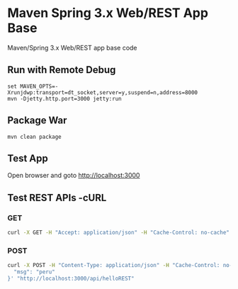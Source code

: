 # Maven Spring 3.x Web/REST App Base #
Maven/Spring 3.x Web/REST app base code

## Run with Remote Debug ##
	set MAVEN_OPTS=-Xrunjdwp:transport=dt_socket,server=y,suspend=n,address=8000
	mvn -Djetty.http.port=3000 jetty:run

## Package War ##
	mvn clean package

## Test App ## 
Open browser and goto [http://localhost:3000](http://localhost:3000)

## Test REST APIs -cURL ##
### GET ###
```bash
curl -X GET -H "Accept: application/json" -H "Cache-Control: no-cache" "http://localhost:3000/api/helloREST/peru"
```
### POST ###
```bash
curl -X POST -H "Content-Type: application/json" -H "Cache-Control: no-cache" -d '{
  "msg": "peru"
}' "http://localhost:3000/api/helloREST"
```
